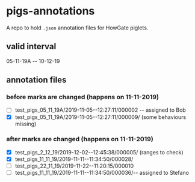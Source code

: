 # pigs-annotations
A repo to hold ``.json`` annotation files for HowGate piglets.

## valid interval
05-11-19A -- 10-12-19

## annotation files

### before marks are changed (happens on 11-11-2019)
- [ ] test_pigs_05_11_19A/2019-11-05--12:27:11/000002 -- assigned to Bob
- [X] test_pigs_05_11_19A/2019-11-05--12:27:11/000009/ (some behaviours missing)

### after marks are changed (happens on 11-11-2019)
- [X] test_pigs_2_12_19/2019-12-02--12:45:38/000005/ (ranges to check)
- [X] test_pigs_11_11_19/2019-11-11--11:34:50/000028/
- [ ] test_pigs_22_11_19/2019-11-22--11:20:15/000010
- [ ] test_pigs_11_11_19/2019-11-11--11:34:50/000036/-- assigned to Stefano
